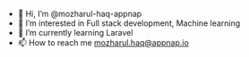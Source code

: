 - 👋 Hi, I’m @mozharul-haq-appnap
- 👀 I’m interested in Full stack development, Machine learning
- 🌱 I’m currently learning Laravel
- 📫 How to reach me mozharul.haq@appnap.io

<!---
mozharul-haq-appnap/mozharul-haq-appnap is a ✨ special ✨ repository because its `README.md` (this file) appears on your GitHub profile.
You can click the Preview link to take a look at your changes.
--->

